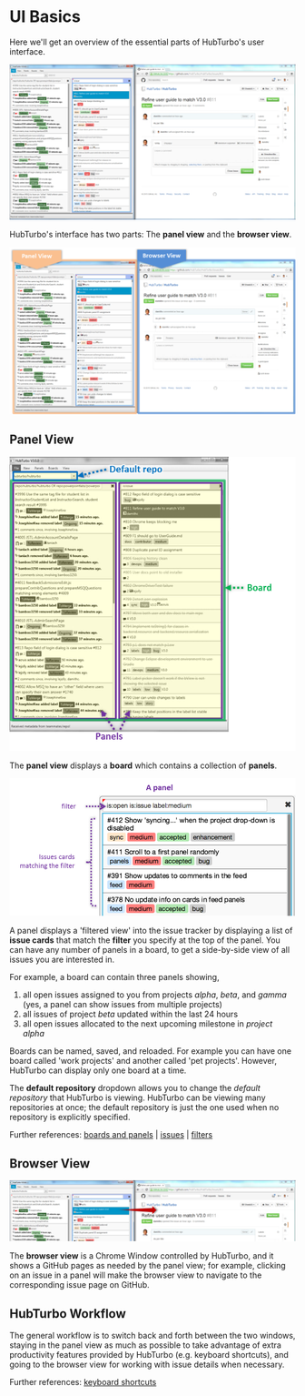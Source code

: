 # UI Basics

Here we'll get an overview of the essential parts of HubTurbo's user interface.

![](images/ui-basics/UiMainComponentsScreenshot.png?raw=true)

HubTurbo's interface has two parts: The **panel view** and the **browser view**.

![](images/ui-basics/UiMainComponentsBreakdown.png?raw=true)

## Panel View

<img src="images/ui-basics/PanelViewBreakdown.png" width="600">

The **panel view** displays a **board** which contains a collection of **panels**. 

<img src="images/ui-basics/PanelExplanation.png" width="600">

A panel displays a 'filtered view' into the issue tracker by displaying a list of 
**issue cards** that match the **filter** you specify at the top of the panel. 
You can have any number of panels in a board, to get a side-by-side view of all issues you are interested in. 

For example, a board can contain three panels showing,

1. all open issues assigned to you from projects *alpha*, *beta*, and *gamma* (yes, a panel can show issues from multiple projects)
2. all issues of project *beta* updated within the last 24 hours  
3. all open issues allocated to the next upcoming milestone in *project alpha*

Boards can be named, saved, and reloaded. For example you can have one board called 'work projects' and another called 'pet projects'. 
However, HubTurbo can display only one board at a time.

The **default repository** dropdown allows you to change the *default repository* that HubTurbo is viewing. 
HubTurbo can be viewing many repositories at once; the default repository is just the one used when no repository is explicitly specified.

Further references: [boards and panels](Boards-and-Panels.md) | [issues](Issues.md) | [filters](Filters.md)

## Browser View

<img src="images/ui-basics/BrowserViewExplanation.png" width="800">

The **browser view** is a Chrome Window controlled by HubTurbo, and it shows a GitHub pages as needed by the panel view; 
for example, clicking on an issue in a panel will make the browser view to navigate to the corresponding issue page on GitHub.

## HubTurbo Workflow

The general workflow is to switch back and forth between the two windows, 
staying in the panel view as much as possible to take advantage of extra productivity features 
provided by HubTurbo (e.g. keyboard shortcuts), and going to the browser view for working with issue details when necessary.

Further references: [keyboard shortcuts](Keyboard-Shortcuts.md)
